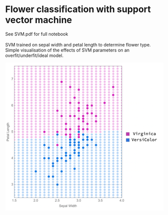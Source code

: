 # Flower classification with support vector machine
See SVM.pdf for full notebook</br></br>
SVM trained on sepal width and petal length to determine flower type. </br>
Simple visualisation of the effects of SVM parameters on an overfit/underfit/ideal model.</br>

<img width="737" alt="2024-08-24 22 15 01" src="Example.png">
